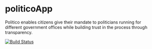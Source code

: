 # politicoApp
Politico enables citizens give their mandate to politicians running for different government offices while building trust in the process through transparency.

[![Build Status](https://travis-ci.com/chokonaira/politicoApp.svg?branch=develop)](https://travis-ci.com/chokonaira/politicoApp)
